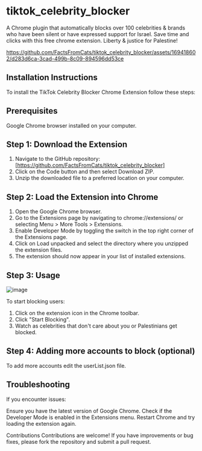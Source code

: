 # tiktok_celebrity_blocker
A Chrome plugin that automatically blocks over 100 celebrities & brands who have been silent or have expressed support for Israel. Save time and clicks with this free chrome extension. Liberty & justice for Palestine!

https://github.com/FactsFromCats/tiktok_celebrity_blocker/assets/169418602/d283d6ca-3cad-499b-8c09-894596dd53ce

## Installation Instructions
To install the TikTok Celebrity Blocker Chrome Extension follow these steps:

## Prerequisites
Google Chrome browser installed on your computer.

## Step 1: Download the Extension
1. Navigate to the GitHub repository: [https://github.com/FactsFromCats/tiktok_celebrity_blocker]
2. Click on the Code button and then select Download ZIP.
3. Unzip the downloaded file to a preferred location on your computer.

## Step 2: Load the Extension into Chrome
1. Open the Google Chrome browser.
2. Go to the Extensions page by navigating to chrome://extensions/ or selecting Menu > More Tools > Extensions.
3. Enable Developer Mode by toggling the switch in the top right corner of the Extensions page.
4. Click on Load unpacked and select the directory where you unzipped the extension files.
5. The extension should now appear in your list of installed extensions.

## Step 3: Usage

![image](https://github.com/FactsFromCats/tiktok_celebrity_blocker/assets/169418602/cbfdcbef-18c9-4d09-9727-9ed48999ff26)

To start blocking users:
1. Click on the extension icon in the Chrome toolbar.
2. Click "Start Blocking".
3. Watch as celebrities that don't care about you or Palestinians get blocked.

## Step 4: Adding more accounts to block (optional)
To add more accounts edit the userList.json file.


## Troubleshooting
If you encounter issues:

Ensure you have the latest version of Google Chrome.
Check if the Developer Mode is enabled in the Extensions menu.
Restart Chrome and try loading the extension again.

Contributions
Contributions are welcome! If you have improvements or bug fixes, please fork the repository and submit a pull request.


